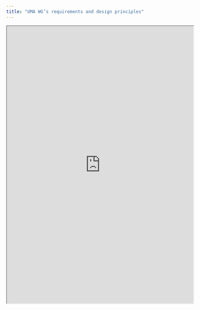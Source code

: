 ```yaml
---
title: "UMA WG’s requirements and design principles"
---
```




<iframe height="750" width="100%" src="https://ewelton.github.io/ktest/wiki.html#UMA%20WG%E2%80%99s%20requirements%20and%20design%20principles"></iframe>
